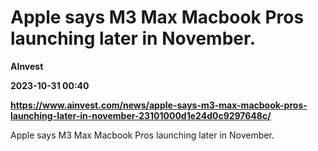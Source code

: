 # Apple says M3 Max Macbook Pros launching later in November.
**AInvest**

**2023-10-31 00:40**

**https://www.ainvest.com/news/apple-says-m3-max-macbook-pros-launching-later-in-november-23101000d1e24d0c9297648c/**

Apple says M3 Max Macbook Pros launching later in November.